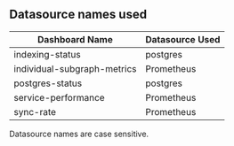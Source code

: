 ## Datasource names used

Dashboard Name  | Datasource Used
------------- | -------------
indexing-status  | postgres
individual-subgraph-metrics  | Prometheus
postgres-status | postgres
service-performance | Prometheus
sync-rate | Prometheus

Datasource names are case sensitive.
